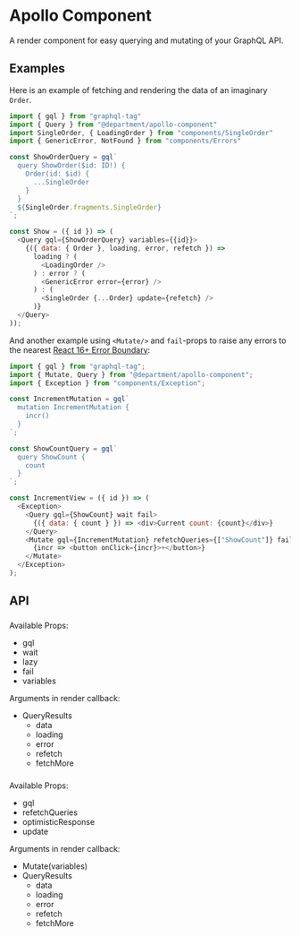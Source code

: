 # Apollo Component

A render component for easy querying and mutating of your GraphQL API.

## Examples

Here is an example of fetching and rendering the data of an imaginary `Order`.

```js
import { gql } from "graphql-tag"
import { Query } from "@department/apollo-component"
import SingleOrder, { LoadingOrder } from "components/SingleOrder"
import { GenericError, NotFound } from "components/Errors"

const ShowOrderQuery = gql`
  query ShowOrder($id: ID!) {
    Order(id: $id) {
      ...SingleOrder
    }
  }
  ${SingleOrder.fragments.SingleOrder}
`;

const Show = ({ id }) => (
  <Query gql={ShowOrderQuery} variables={{id}}>
    {({ data: { Order }, loading, error, refetch }) =>
      loading ? (
        <LoadingOrder />
      ) : error ? (
        <GenericError error={error} />
      ) : (
        <SingleOrder {...Order} update={refetch} />
      )}
  </Query>
));
```

And another example using `<Mutate/>` and `fail`-props to raise any errors to
the nearest
[React 16+ Error Boundary](https://reactjs.org/blog/2017/07/26/error-handling-in-react-16.html):

```js
import { gql } from "graphql-tag";
import { Mutate, Query } from "@department/apollo-component";
import { Exception } from "components/Exception";

const IncrementMutation = gql`
  mutation IncrementMutation {
    incr()
  }
`;

const ShowCountQuery = gql`
  query ShowCount {
    count
  }
`;

const IncrementView = ({ id }) => (
  <Exception>
    <Query gql={ShowCount} wait fail>
      {({ data: { count } }) => <div>Current count: {count}</div>}
    </Query>
    <Mutate gql={IncrementMutation} refetchQueries={["ShowCount"]} fail>
      {incr => <button onClick={incr}>+</button>}
    </Mutate>
  </Exception>
);
```

## API

### <Query />

Available Props:

* gql
* wait
* lazy
* fail
* variables

Arguments in render callback:

* QueryResults
  * data
  * loading
  * error
  * refetch
  * fetchMore

### <Mutate />

Available Props:

* gql
* refetchQueries
* optimisticResponse
* update

Arguments in render callback:

* Mutate(variables)
* QueryResults
  * data
  * loading
  * error
  * refetch
  * fetchMore
